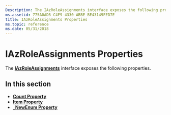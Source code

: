 ```yaml
---
Description: The IAzRoleAssignments interface exposes the following properties.
ms.assetid: 775A0AD5-C4F9-4330-ABBE-BE43149FED7E
title: IAzRoleAssignments Properties
ms.topic: reference
ms.date: 05/31/2018
---
```


# IAzRoleAssignments Properties

The [**IAzRoleAssignments**](/windows/desktop/api/Azroles/nn-azroles-iazroleassignments) interface exposes the following properties.

## In this section

-   [**Count Property**](/windows/desktop/api/Azroles/nf-azroles-iazroleassignments-get_count)
-   [**Item Property**](/windows/desktop/api/Azroles/nf-azroles-iazroleassignments-get_item)
-   [**\_NewEnum Property**](/windows/desktop/api/Azroles/nf-azroles-iazroleassignments-get__newenum)

 

 




